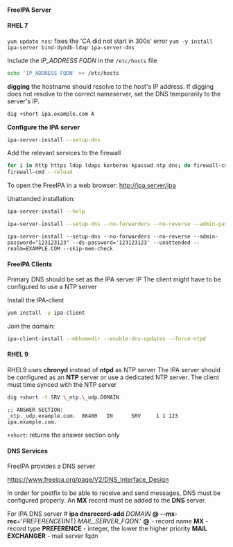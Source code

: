 #### FreeIPA Server
#### RHEL 7 

`yum update nss`: fixes the 'CA did not start in 300s' error
`yum -y install ipa-server bind-dyndb-ldap ipa-server-dns`

Include the *IP_ADDRESS FQDN* in the `/etc/hosts` file

```bash
echo 'IP_ADDRESS FQDN' >> /etc/hosts
```
**digging** the hostname should resolve to the host's IP address. If digging does not resolve to the correct nameserver, set the DNS temporarily to the server's IP.

```bash
dig +short ipa.example.com A
```

 **Configure the IPA server**
 
```bash
ipa-server-install --setup-dns
```

Add the relevant services to the firewall

```bash
for i in http https ldap ldaps kerberos kpasswd ntp dns; do firewall-cmd --permanent --add-service=$i; done
firewall-cmd --reload
```


To open the FreeIPA in a web browser:
http://ipa.server/ipa

Unattended installation:

```bash
ipa-server-install --help
```

```bash
ipa-server-install --setup-dns --no-forwarders --no-reverse --admin-password="PASSWORD" --ds-password='PASSWORD' --unattended --realm='EXAMPLE.COM' --skip-mem-check
```

```
ipa-server-install --setup-dns --no-forwarders --no-reverse --admin-password="123123123" --ds-password='123123123' --unattended --realm=EXAMPLE.COM --skip-mem-check
```
#### FreeIPA Clients

Primary DNS should be set as the IPA server IP
The client might have to be configured to use a NTP server

Install the IPA-client

```bash
yum install -y ipa-client
```

Join the domain:

```bash
ipa-client-install --mkhomedir --enable-dns-updates --force-ntpd
```

#### RHEL 9

RHEL9 uses **chronyd** instead of **ntpd** as NTP server
The IPA server should be configured as an **NTP** server or use a dedicated NTP server. 
The client must time synced with the NTP server

```bash
dig +short -t SRV \_ntp.\_udp.DOMAIN 
```

```
;; ANSWER SECTION:
_ntp._udp.example.com.  86400   IN      SRV     1 1 123 ipa.example.com.
```

`+short`: returns the answer section only

#### DNS Services

FreeIPA provides a DNS server

https://www.freeipa.org/page/V2/DNS_Interface_Design

In order for postfix to be able to receive and send messages, DNS must be configured properly. An **MX** record must be added to the **DNS** server.

For IPA DNS server
\# **ipa dnsrecord-add** *DOMAIN* **@ --mx-rec**='*PREFERENCE*(INT) *MAIL_SERVER_FQDN*.'
**@** - record name
**MX** - record type
**PREFERENCE** - integer, the lower the higher priority
**MAIL EXCHANGER** - mail server fqdn